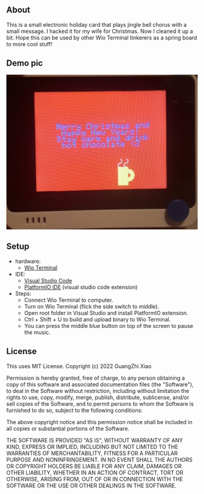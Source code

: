 ## About
This is a small electronic holiday card that plays jingle bell chorus with
a small message. I hacked it for my wife for Christmas. Now I cleaned it up
a bit. Hope this can be used by other Wio Terminal tinkerers as a spring board
to more cool stuff!

## Demo pic
![Wio Terminal Christmas Card Picture](./demo.jpeg)

## Setup
- hardware:
  - [Wio Terminal](https://www.seeedstudio.com/Wio-Terminal-p-4509.html)
- IDE:
  - [Visual Studio Code](https://code.visualstudio.com/)
  - [PlatformIO IDE](https://docs.platformio.org/en/latest//integration/ide/vscode.html#installation) (visual studio code extension)
- Steps:
  - Connect Wio Terminal to computer.
  - Turn on Wio Terminal (flick the side switch to middle).
  - Open root folder in Visual Studio and install PlatformIO extension.
  - Ctrl + Shift + U to build and upload binary to Wio Terminal.
  - You can press the middle blue button on top of the screen to pause the music.

## License
This uses MIT License.
Copyright (c) 2022 GuangZhi Xiao

Permission is hereby granted, free of charge, to any person obtaining
a copy of this software and associated documentation files (the
"Software"), to deal in the Software without restriction, including
without limitation the rights to use, copy, modify, merge, publish,
distribute, sublicense, and/or sell copies of the Software, and to
permit persons to whom the Software is furnished to do so, subject to
the following conditions:

The above copyright notice and this permission notice shall be
included in all copies or substantial portions of the Software.

THE SOFTWARE IS PROVIDED "AS IS", WITHOUT WARRANTY OF ANY KIND,
EXPRESS OR IMPLIED, INCLUDING BUT NOT LIMITED TO THE WARRANTIES OF
MERCHANTABILITY, FITNESS FOR A PARTICULAR PURPOSE AND
NONINFRINGEMENT. IN NO EVENT SHALL THE AUTHORS OR COPYRIGHT HOLDERS BE
LIABLE FOR ANY CLAIM, DAMAGES OR OTHER LIABILITY, WHETHER IN AN ACTION
OF CONTRACT, TORT OR OTHERWISE, ARISING FROM, OUT OF OR IN CONNECTION
WITH THE SOFTWARE OR THE USE OR OTHER DEALINGS IN THE SOFTWARE.

